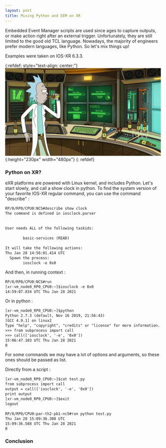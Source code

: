 ```yaml
---
layout: post
title: Mixing Python and EEM on XR
---
```


Embedded Event Manager scripts are used since ages to capture outputs, or make action right after an external trigger. Unfortunately, they are still limited to the good old TCL language. Nowadays, the majority of engineers prefer modern languages, like Python. So let's mix things up!

Examples were taken on IOS-XR 6.3.3.

{:refdef: style="text-align: center;"}
![EEMandPython](/images/eempython.jpg){:height="230px" width="480px"}
{: refdef}

### Python on XR?
eXR platforms are powered with Linux kernel, and includes Python. Let's start slowly, and call a show clock in python. To find the system version of your favorite IOS-XR regular command, you can use the command "describe" :

~~~
RP/0/RP0/CPU0:NCS#describe show clock 
The command is defined in iosclock.parser


User needs ALL of the following taskids:

        basic-services (READ) 

It will take the following actions:
Thu Jan 28 14:56:01.414 UTC
  Spawn the process:
        iosclock -e 0x0 

~~~
And then, in running context :

~~~
RP/0/RP0/CPU0:NCS#run
[xr-vm_node0_RP0_CPU0:~]$iosclock -e 0x0
14:59:07.834 UTC Thu Jan 28 2021
~~~

Or in python :
~~~
[xr-vm_node0_RP0_CPU0:~]$python
Python 2.7.3 (default, Nov 16 2019, 21:56:43) 
[GCC 4.9.1] on linux2
Type "help", "copyright", "credits" or "license" for more information.
>>> from subprocess import call
>>> call(['iosclock', '-e', '0x0'])
15:06:47.103 UTC Thu Jan 28 2021
0
~~~
For some commands we may have a lot of options and arguments, so these ones should be passed as list.

Directly from a script :

~~~
[xr-vm_node0_RP0_CPU0:~]$cat test.py 
from subprocess import call
output = call(['iosclock', '-e', '0x0'])
print output
[xr-vm_node0_RP0_CPU0:~]$exit
logout

RP/0/RP0/CPU0:par-th2-pb1-nc5#run python test.py
Thu Jan 28 15:09:36.308 UTC
15:09:36.588 UTC Thu Jan 28 2021
0
~~~

### Conclusion



